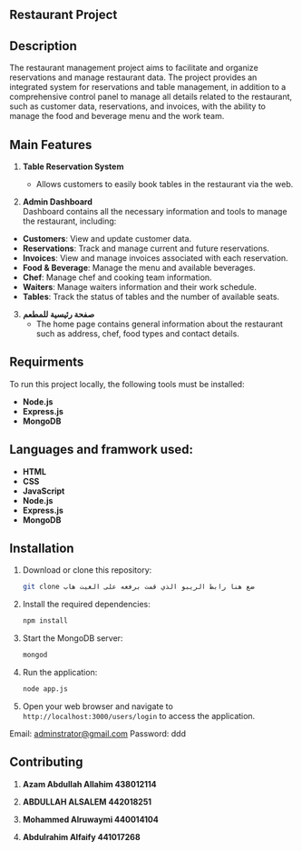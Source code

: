 ## Restaurant Project

## Description

The restaurant management project aims to facilitate and organize reservations and manage restaurant data. The project provides an integrated system for reservations and table management, in addition to a comprehensive control panel to manage all details related to the restaurant, such as customer data, reservations, and invoices, with the ability to manage the food and beverage menu and the work team.

## Main Features

1. **Table Reservation System** 
   - Allows customers to easily book tables in the restaurant via the web.

2. **Admin Dashboard**  
   Dashboard contains all the necessary information and tools to manage the restaurant, including:
- **Customers**: View and update customer data.
- **Reservations**: Track and manage current and future reservations.
- **Invoices**: View and manage invoices associated with each reservation.
- **Food & Beverage**: Manage the menu and available beverages.
- **Chef**: Manage chef and cooking team information.
- **Waiters**: Manage waiters information and their work schedule.
- **Tables**: Track the status of tables and the number of available seats.

3. **صفحة رئيسية للمطعم**  
      - The home page contains general information about the restaurant such as address, chef, food types and contact details.

## Requirments

To run this project locally, the following tools must be installed:

- **Node.js**  
- **Express.js**  
- **MongoDB**  

## Languages and framwork used:
- **HTML**
- **CSS**
- **JavaScript**
- **Node.js**  
- **Express.js**  
- **MongoDB** 

## Installation

1. Download or clone this repository:
   ```bash
   git clone ضع هنا رابط الريبو الذي قمت برفعه على الغيت هاب

2. Install the required dependencies:
   ```bash
   npm install
   ```

3. Start the MongoDB server:
   ```bash
   mongod
   ```

4. Run the application:
   ```bash
   node app.js
   ```

5. Open your web browser and navigate to `http://localhost:3000/users/login` to access the application.

Email: adminstrator@gmail.com
Password: ddd
## Contributing
   1. **Azam Abdullah Allahim 438012114**

   2. **ABDULLAH ALSALEM   442018251**

   3. **Mohammed Alruwaymi    440014104**

   4. **Abdulrahim Alfaify   441017268**
